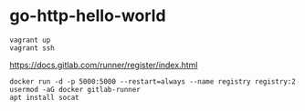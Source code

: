 # go-http-hello-world

```
vagrant up
vagrant ssh
```
https://docs.gitlab.com/runner/register/index.html

```
docker run -d -p 5000:5000 --restart=always --name registry registry:2
usermod -aG docker gitlab-runner
apt install socat
```

